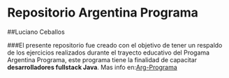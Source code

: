 # Repositorio Argentina Programa 

##Luciano Ceballos

###El presente repositorio fue creado con el objetivo de tener un respaldo de los ejercicios realizados durante el trayecto educativo del Progama Argentina Programa, 
este programa tiene la finalidad de capacitar **desarrolladores fullstack Java**.
Mas info en:[Arg-Programa](https://www.argentina.gob.ar/produccion/transformacion-digital-y-economia-del-conocimiento/argentina-programa)
